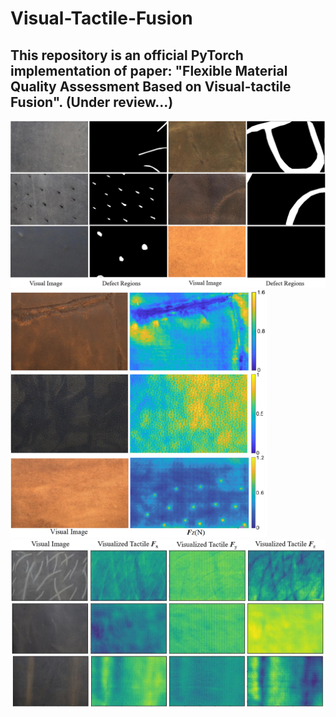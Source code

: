 # Visual-Tactile-Fusion
## This repository is an official PyTorch implementation of paper: "Flexible Material Quality Assessment Based on Visual-tactile Fusion". (Under review...)

<img src="images/Fig1.png" alt="Fig1" style="zoom:50%;" />

<img src="images/Fig2.png" alt="Fig2" style="zoom:40%;" />

<img src="images/Fig3.png" alt="Fig3" style="zoom:60%;" />
